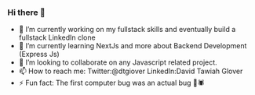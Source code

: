 ### Hi there 👋

- 🔭 I’m currently working on my fullstack skills and eventually build a fullstack LinkedIn clone
- 🌱 I’m currently learning NextJs and more about Backend Development (Express Js)
- 👯 I’m looking to collaborate on any Javascript related project.
- 📫 How to reach me: Twitter:@dtgiover LinkedIn:David Tawiah Glover
- ⚡ Fun fact: The first computer bug was an actual bug 🐞🕷

